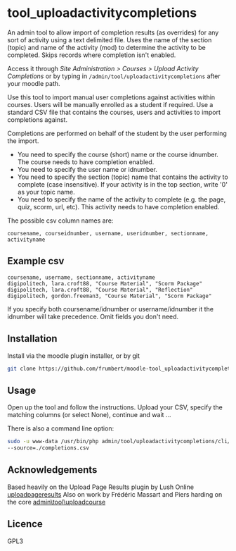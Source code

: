 # tool_uploadactivitycompletions

An admin tool to allow import of completion results (as overrides) for any sort of activity using a text delimited file. Uses the name of the section (topic) and name of the activity (mod) to determine the activity to be completed. Skips records where completion isn't enabled.

Access it through *Site Administration > Courses > Upload Activity Completions* or by typing in `/admin/tool/uploadactivitycompletions` after your moodle path.

Use this tool to import manual user completions against activities within courses. Users will be manually enrolled as a student if required. Use a standard CSV file that contains the courses, users and activities to import completions against.

Completions are performed on behalf of the student by the user performing the import.

* You need to specify the course (short) name or the course idnumber. The course needs to have completion enabled.
* You need to specify the user name or idnumber.
* You need to specify the section (topic) name that contains the activity to complete (case insensitive). If your activity is in the top section, write '0' as your topic name.
* You need to specify the name of the activity to complete (e.g. the page, quiz, scorm, url, etc). This activity needs to have completion enabled.

The possible csv column names are:

```csv
coursename, courseidnumber, username, useridnumber, sectionname, activityname
```

## Example csv

```csv
coursename, username, sectionname, activityname
digipolitech, lara.croft88, "Course Material", "Scorm Package"
digipolitech, lara.croft88, "Course Material", "Reflection"
digipolitech, gordon.freeman3, "Course Material", "Scorm Package"
```


If you specify both coursename/idnumber or username/idnumber it the idnumber will take precedence. Omit fields you don't need.

## Installation

Install via the moodle plugin installer, or by git

```sh
git clone https://github.com/frumbert/moodle-tool_uploadactivitycompletions.git admin/tool/uploadactivitycompletions
```

## Usage

Open up the tool and follow the instructions. Upload your CSV, specify the matching columns (or select None), continue and wait ...

There is also a command line option:

```sh
sudo -u www-data /usr/bin/php admin/tool/uploadactivitycompletions/cli/uploadactivitycompletions.php
--source=./completions.csv
```


## Acknowledgements

Based heavily on the Upload Page Results plugin by Lush Online [uploadpageresults](https://github.com/lushonline/moodle-tool_uploadpageresults)
Also on work by Frédéric Massart and Piers harding on the core [admin\tool\uploadcourse](https://github.com/moodle/moodle/tree/master/admin/tool/uploadcourse)

## Licence

GPL3